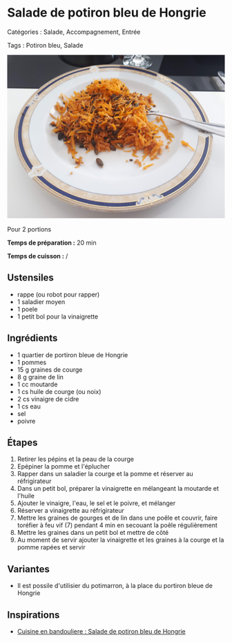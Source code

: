 # Salade de potiron bleu de Hongrie

Catégories : Salade, Accompagnement, Entrée

Tags : Potiron bleu, Salade

![Salade de potiron bleu de Hongrie](./Salade_potiron_bleu.jpg)

Pour 2 portions

**Temps de préparation :** 20 min

**Temps de cuisson :** /

## Ustensiles

* rappe (ou robot pour rapper)
* 1 saladier moyen
* 1 poele
* 1 petit bol pour la vinaigrette

## Ingrédients

* 1 quartier de portiron bleue de Hongrie
* 1 pommes
* 15 g graines de courge
* 8 g graine de lin
* 1 cc moutarde
* 1 cs huile de courge (ou noix)
* 2 cs vinaigre de cidre
* 1 cs eau
* sel
* poivre

## Étapes

1. Retirer les pépins et la peau de la courge
2. Epépiner la pomme et l'éplucher
3. Rapper dans un saladier la courge et la pomme et réserver au réfrigirateur
4. Dans un petit bol, préparer la vinaigrette en mélangeant la moutarde et l'huile
5. Ajouter le vinaigre, l'eau, le sel et le poivre, et mélanger
6. Réserver a vinaigrette au réfrigirateur
7. Mettre les graines de gourges et de lin dans une poêle et couvrir, faire toréfier à feu vif (7) pendant 4 min en secouant la poêle régulièrement
8. Mettre les graines dans un petit bol et mettre de côté
9. Au moment de servir ajouter la vinaigrette et les graines à la courge et la pomme rapées et servir

## Variantes

* Il est possile d'utilisier du potimarron, à la place du portiron bleue de Hongrie

## Inspirations

* [Cuisine en bandouliere : Salade de potiron bleu de Hongrie](http://www.cuisineenbandouliere.com/salade-de-potiron-bleu-de-hongrie/)
